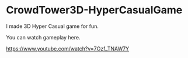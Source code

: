 # CrowdTower3D-HyperCasualGame
I made 3D Hyper Casual game for fun. 

You can watch gameplay here.

https://www.youtube.com/watch?v=7Ozf_TNAW7Y
